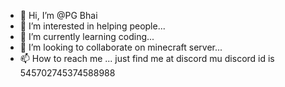 - 👋 Hi, I’m @PG Bhai
- 👀 I’m interested in helping people...
- 🌱 I’m currently learning coding...
- 💞️ I’m looking to collaborate on minecraft server...
- 📫 How to reach me ... just find me at discord mu discord id is 545702745374588988

<!---
PuranaGamer/PuranaGamer is a ✨ special ✨ repository because its `README.md` (this file) appears on your GitHub profile.
You can click the Preview link to take a look at your changes.
--->
